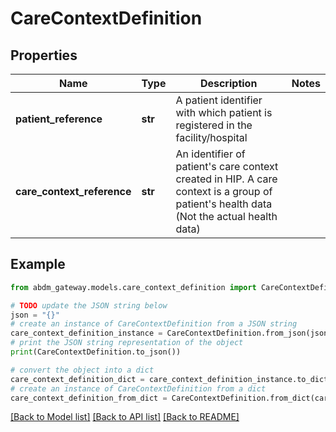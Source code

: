 # CareContextDefinition


## Properties

Name | Type | Description | Notes
------------ | ------------- | ------------- | -------------
**patient_reference** | **str** | A patient identifier with which patient is registered in the facility/hospital | 
**care_context_reference** | **str** | An identifier of patient&#39;s care context created in HIP. A care context is a group of patient&#39;s health data (Not the actual health data) | 

## Example

```python
from abdm_gateway.models.care_context_definition import CareContextDefinition

# TODO update the JSON string below
json = "{}"
# create an instance of CareContextDefinition from a JSON string
care_context_definition_instance = CareContextDefinition.from_json(json)
# print the JSON string representation of the object
print(CareContextDefinition.to_json())

# convert the object into a dict
care_context_definition_dict = care_context_definition_instance.to_dict()
# create an instance of CareContextDefinition from a dict
care_context_definition_from_dict = CareContextDefinition.from_dict(care_context_definition_dict)
```
[[Back to Model list]](../README.md#documentation-for-models) [[Back to API list]](../README.md#documentation-for-api-endpoints) [[Back to README]](../README.md)


